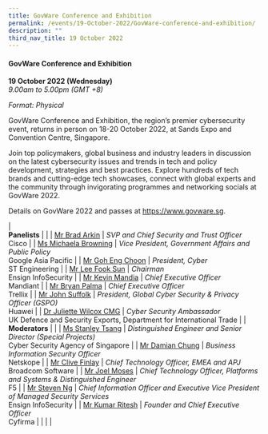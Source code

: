 ```yaml
---
title: GovWare Conference and Exhibition
permalink: /events/19-October-2022/GovWare-conference-and-exhibition/
description: ""
third_nav_title: 19 October 2022
---
```

#### **GovWare Conference and Exhibition**

**19 October 2022 (Wednesday)**  
*9.00am to 5.00pm (GMT +8)*

*Format: Physical*

GovWare Conference and Exhibition, the region’s premier cybersecurity event, returns in person on 18-20 October 2022, at Sands Expo and Convention Centre, Singapore.

Join top policymakers, global business and industry leaders in discussion on the latest cybersecurity issues and trends in tech and policy development, strategies and best practices. Explore hundreds of tech brands and cutting-edge tech showcases, connect with  global experts and the community through invigorating programmes and networking socials at GovWare 2022.

Details on GovWare 2022 and passes at https://www.govware.sg<a href="https://www.govware.sg" target="_blank"></a>.

| <br>**Panelists**    |                                                              |
| [Mr Brad Arkin](/speaker-brad-arkin)  | *SVP and Chief Security and Trust Officer*<br>Cisco                |
| [Ms Michaela Browning](/speaker-michaela-browning)  | *Vice President, Government Affairs and Public Policy*<br>Google Asia Pacific                |
| [Mr Goh Eng Choon](/speaker-goh-eng-choon)  | *President, Cyber*<br>ST Engineering                |
| [Mr Lee Fook Sun](/speaker-lee-fook-sun)  | *Chairman*<br>Ensign InfoSecurity             |
| [Mr Kevin Mandia](/speaker-kevin-mandia)  | *Chief Executive Officer*<br>Mandiant            |
| [Mr Bryan Palma](/speaker-bryan-palma)  | *Chief Executive Officer*<br>Trellix            |
| [Mr John Suffolk](/speaker-john-suffolk)  | *President, Global Cyber Security & Privacy Officer (GSPO)*<br>Huawei            |
| [Dr Juliette Wilcox CMG](/speaker-dr-juliette-wilcox/)  | *Cyber Security Ambassador*<br>UK Defence and Security Exports, Department for International Trade            |
| <br> **Moderators**          |                                                              |
| [Ms Stanley Tsang](/moderator-stanley-tsang)  | *Distinguished Engineer and Senior Director (Special Projects)*<br>Cyber Security Agency of Singapore                  |
| [Mr Damian Chung](/moderator-damian-chung)  | *Business Information Security Officer*<br>Netskope      |
| [Mr Clive Finlay](/moderator-clive-finlay)  | *Chief Technology Officer, EMEA and APJ*<br>Broadcom Software      |
| [Mr Joel Moses](/moderator-joel-moses)  | *Chief Technology Officer, Platforms and Systems & Distinguished Engineer*<br>F5      |
| [Mr Steven Ng](/moderator-steven-ng)  | *Chief Information Officer and Executive Vice President of Managed Security Services*<br>Ensign InfoSecurity      |
| [Mr Kumar Ritesh](/moderator-kumar-ritesh)  | *Founder and Chief Executive Officer*<br>Cyfirma      |
| | |